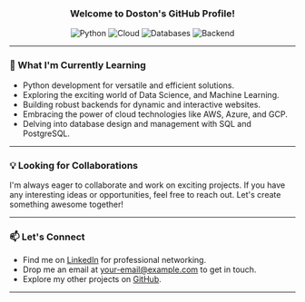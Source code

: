 <div align="center">

  <!-- Add a catchy tagline or introduction -->
  <h3> Welcome to Doston's GitHub Profile! </h3>

  <!-- Add badges to showcase your skills or achievements -->
  <img src="https://img.shields.io/badge/Python-Junior-blue" alt="Python">
  <img src="https://img.shields.io/badge/Cloud-AWS%20%7C%20Azure%20%7C%20GCP-yellow" alt="Cloud">
  <img src="https://img.shields.io/badge/Databases-SQL%20%7C%20PostgreSQL-orange" alt="Databases">
  <img src="https://img.shields.io/badge/Backend-Django-green" alt="Backend">

</div>

---

### 🌟 What I'm Currently Learning

- Python development for versatile and efficient solutions.
- Exploring the exciting world of Data Science, and Machine Learning.
- Building robust backends for dynamic and interactive websites.
- Embracing the power of cloud technologies like AWS, Azure, and GCP.
- Delving into database design and management with SQL and PostgreSQL.

---

### 💡 Looking for Collaborations

I'm always eager to collaborate and work on exciting projects. If you have any interesting ideas or opportunities, feel free to reach out. Let's create something awesome together!

---

### 📫 Let's Connect

- Find me on [LinkedIn](isoyev-doston-a6a59525b) for professional networking.
- Drop me an email at [your-email@example.com](packardcod1221@gmail.com) to get in touch.
- Explore my other projects on [GitHub](https://github.com/IsoyevDoston).

---

